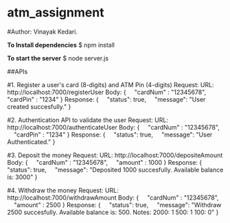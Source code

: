 # atm_assignment

#Author: Vinayak Kedari.

**To Install dependencies**
$ npm install

**To start the server**
$ node server.js

##APIs

#1. Register a user's card (8-digits) and ATM Pin (4-digits)
Request:
URL: http://localhost:7000/registerUser
Body: {
    "cardNum" : "12345678",
    "cardPin" : "1234"
}
Response:
{
    "status": true,
    "message": "User created succesfully."
}

#2. Authentication API to validate the user
Request:
URL: http://localhost:7000/authenticateUser
Body: {
    "cardNum" : "12345678",
    "cardPin" : "1234"
}
Response:
{
    "status": true,
    "message": "User Authenticated."
}

#3. Deposit the money
Request:
URL: http://localhost:7000/depositeAmount
Body: {
    "cardNum" : "12345678",
    "amount" : 1000
}
Response:
{
    "status": true,
    "message": "Deposited 1000 succesfully. Available balance is: 3000"
}

#4. Withdraw the money
Request:
URL: http://localhost:7000/withdrawAmount
Body: {
    "cardNum" : "12345678",
    "amount" : 2500
}
Response:
{
    "status": true,
    "message": "Withdraw 2500 succesfully. Available balance is: 500. Notes: 2000: 1 500: 1 100: 0"
}

